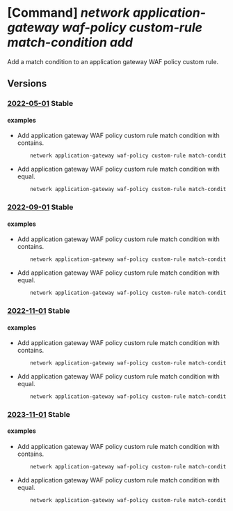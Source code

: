 # [Command] _network application-gateway waf-policy custom-rule match-condition add_

Add a match condition to an application gateway WAF policy custom rule.

## Versions

### [2022-05-01](/Resources/mgmt-plane/L3N1YnNjcmlwdGlvbnMve30vcmVzb3VyY2Vncm91cHMve30vcHJvdmlkZXJzL21pY3Jvc29mdC5uZXR3b3JrL2FwcGxpY2F0aW9uZ2F0ZXdheXdlYmFwcGxpY2F0aW9uZmlyZXdhbGxwb2xpY2llcy97fQ==/2022-05-01.xml) **Stable**

<!-- mgmt-plane /subscriptions/{}/resourcegroups/{}/providers/microsoft.network/applicationgatewaywebapplicationfirewallpolicies/{} 2022-05-01 properties.customRules[].matchConditions[] -->

#### examples

- Add application gateway WAF policy custom rule match condition with contains.
    ```bash
        network application-gateway waf-policy custom-rule match-condition add --resource-group MyResourceGroup --policy-name MyPolicy --name MyWAFPolicyRule --match-variables RequestHeaders.value --operator contains --values foo boo --transform lowercase
    ```

- Add application gateway WAF policy custom rule match condition with equal.
    ```bash
        network application-gateway waf-policy custom-rule match-condition add --resource-group MyResourceGroup --policy-name MyPolicy --name MyWAFPolicyRule --match-variables RequestHeaders.Content-Type --operator Equal --values application/csp-report
    ```

### [2022-09-01](/Resources/mgmt-plane/L3N1YnNjcmlwdGlvbnMve30vcmVzb3VyY2Vncm91cHMve30vcHJvdmlkZXJzL21pY3Jvc29mdC5uZXR3b3JrL2FwcGxpY2F0aW9uZ2F0ZXdheXdlYmFwcGxpY2F0aW9uZmlyZXdhbGxwb2xpY2llcy97fQ==/2022-09-01.xml) **Stable**

<!-- mgmt-plane /subscriptions/{}/resourcegroups/{}/providers/microsoft.network/applicationgatewaywebapplicationfirewallpolicies/{} 2022-09-01 properties.customRules[].matchConditions[] -->

#### examples

- Add application gateway WAF policy custom rule match condition with contains.
    ```bash
        network application-gateway waf-policy custom-rule match-condition add --resource-group MyResourceGroup --policy-name MyPolicy --name MyWAFPolicyRule --match-variables RequestHeaders.value --operator contains --values foo boo --transform lowercase
    ```

- Add application gateway WAF policy custom rule match condition with equal.
    ```bash
        network application-gateway waf-policy custom-rule match-condition add --resource-group MyResourceGroup --policy-name MyPolicy --name MyWAFPolicyRule --match-variables RequestHeaders.Content-Type --operator Equal --values application/csp-report
    ```

### [2022-11-01](/Resources/mgmt-plane/L3N1YnNjcmlwdGlvbnMve30vcmVzb3VyY2Vncm91cHMve30vcHJvdmlkZXJzL21pY3Jvc29mdC5uZXR3b3JrL2FwcGxpY2F0aW9uZ2F0ZXdheXdlYmFwcGxpY2F0aW9uZmlyZXdhbGxwb2xpY2llcy97fQ==/2022-11-01.xml) **Stable**

<!-- mgmt-plane /subscriptions/{}/resourcegroups/{}/providers/microsoft.network/applicationgatewaywebapplicationfirewallpolicies/{} 2022-11-01 properties.customRules[].matchConditions[] -->

#### examples

- Add application gateway WAF policy custom rule match condition with contains.
    ```bash
        network application-gateway waf-policy custom-rule match-condition add --resource-group MyResourceGroup --policy-name MyPolicy --name MyWAFPolicyRule --match-variables RequestHeaders.value --operator contains --values foo boo --transform lowercase
    ```

- Add application gateway WAF policy custom rule match condition with equal.
    ```bash
        network application-gateway waf-policy custom-rule match-condition add --resource-group MyResourceGroup --policy-name MyPolicy --name MyWAFPolicyRule --match-variables RequestHeaders.Content-Type --operator Equal --values application/csp-report
    ```

### [2023-11-01](/Resources/mgmt-plane/L3N1YnNjcmlwdGlvbnMve30vcmVzb3VyY2Vncm91cHMve30vcHJvdmlkZXJzL21pY3Jvc29mdC5uZXR3b3JrL2FwcGxpY2F0aW9uZ2F0ZXdheXdlYmFwcGxpY2F0aW9uZmlyZXdhbGxwb2xpY2llcy97fQ==/2023-11-01.xml) **Stable**

<!-- mgmt-plane /subscriptions/{}/resourcegroups/{}/providers/microsoft.network/applicationgatewaywebapplicationfirewallpolicies/{} 2023-11-01 properties.customRules[].matchConditions[] -->

#### examples

- Add application gateway WAF policy custom rule match condition with contains.
    ```bash
        network application-gateway waf-policy custom-rule match-condition add --resource-group MyResourceGroup --policy-name MyPolicy --name MyWAFPolicyRule --match-variables RequestHeaders.value --operator contains --values foo boo --transform lowercase
    ```

- Add application gateway WAF policy custom rule match condition with equal.
    ```bash
        network application-gateway waf-policy custom-rule match-condition add --resource-group MyResourceGroup --policy-name MyPolicy --name MyWAFPolicyRule --match-variables RequestHeaders.Content-Type --operator Equal --values application/csp-report
    ```
